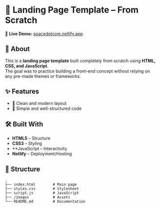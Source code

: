 # 🚀 Landing Page Template – From Scratch  

🔗 **Live Demo:** [spacedotcom.netlify.app](https://spacedotcom.netlify.app)  

## 📖 About  
This is a **landing page template** built completely from scratch using **HTML, CSS, and JavaScript**.  
The goal was to practice building a front-end concept without relying on any pre-made themes or frameworks.  

## ✨ Features  
- 🎨 Clean and modern layout  
- 📂 Simple and well-structured code  

## 🛠️ Built With  
- **HTML5** – Structure  
- **CSS3**  – Styling  
- **JavaScript  – Interactivity  
- **Netlify** – Deployment/Hosting  

## 📂 Structure  

```plaintext
.
├── index.html        # Main page
├── styles.css        # Stylesheet
├── script.js         # JavaScript
├── /images           # Assets
└── README.md         # Documentation
